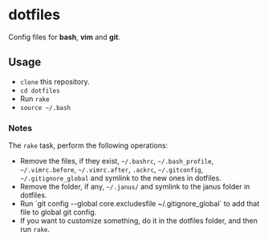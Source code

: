 # dotfiles
Config files for **bash**, **vim** and **git**.
## Usage
* `clone` this repository.
* `cd dotfiles`
* Run `rake`
* `source ~/.bash`

### Notes
The `rake` task, perform the following operations:

* Remove the files, if they exist, `~/.bashrc`, `~/.bash_profile`, `~/.vimrc.before`, `~/.vimrc.after`, `.ackrc`, `~/.gitconfig`, `~/.gitignore_global` and symlink to the new ones in dotfiles.
* Remove the folder, if any, `~/.janus/` and symlink to the janus folder in dotfiles.
* Run ´git config --global core.excludesfile ~/.gitignore_global´ to add that file to global git config.
* If you want to customize something, do it in the dotfiles folder, and then run `rake`.


